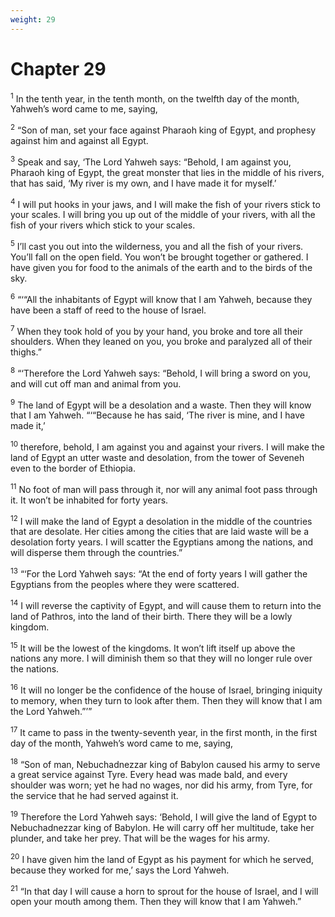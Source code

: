 ```yaml
---
weight: 29
---
```


# Chapter 29

<sup>1</sup> In the tenth year, in the tenth month, on the twelfth day of the month, Yahweh’s word came to me, saying, 

<sup>2</sup> “Son of man, set your face against Pharaoh king of Egypt, and prophesy against him and against all Egypt. 

<sup>3</sup> Speak and say, ‘The Lord Yahweh says: “Behold, I am against you, Pharaoh king of Egypt, the great monster that lies in the middle of his rivers, that has said, ‘My river is my own, and I have made it for myself.’ 

<sup>4</sup> I will put hooks in your jaws, and I will make the fish of your rivers stick to your scales. I will bring you up out of the middle of your rivers, with all the fish of your rivers which stick to your scales. 

<sup>5</sup> I’ll cast you out into the wilderness, you and all the fish of your rivers. You’ll fall on the open field. You won’t be brought together or gathered. I have given you for food to the animals of the earth and to the birds of the sky. 

<sup>6</sup> “‘“All the inhabitants of Egypt will know that I am Yahweh, because they have been a staff of reed to the house of Israel. 

<sup>7</sup> When they took hold of you by your hand, you broke and tore all their shoulders. When they leaned on you, you broke and paralyzed all of their thighs.” 

<sup>8</sup> “‘Therefore the Lord Yahweh says: “Behold, I will bring a sword on you, and will cut off man and animal from you. 

<sup>9</sup> The land of Egypt will be a desolation and a waste. Then they will know that I am Yahweh. “‘“Because he has said, ‘The river is mine, and I have made it,’ 

<sup>10</sup> therefore, behold, I am against you and against your rivers. I will make the land of Egypt an utter waste and desolation, from the tower of Seveneh even to the border of Ethiopia. 

<sup>11</sup> No foot of man will pass through it, nor will any animal foot pass through it. It won’t be inhabited for forty years. 

<sup>12</sup> I will make the land of Egypt a desolation in the middle of the countries that are desolate. Her cities among the cities that are laid waste will be a desolation forty years. I will scatter the Egyptians among the nations, and will disperse them through the countries.” 

<sup>13</sup> “‘For the Lord Yahweh says: “At the end of forty years I will gather the Egyptians from the peoples where they were scattered. 

<sup>14</sup> I will reverse the captivity of Egypt, and will cause them to return into the land of Pathros, into the land of their birth. There they will be a lowly kingdom. 

<sup>15</sup> It will be the lowest of the kingdoms. It won’t lift itself up above the nations any more. I will diminish them so that they will no longer rule over the nations. 

<sup>16</sup> It will no longer be the confidence of the house of Israel, bringing iniquity to memory, when they turn to look after them. Then they will know that I am the Lord Yahweh.”’” 

<sup>17</sup> It came to pass in the twenty-seventh year, in the first month, in the first day of the month, Yahweh’s word came to me, saying, 

<sup>18</sup> “Son of man, Nebuchadnezzar king of Babylon caused his army to serve a great service against Tyre. Every head was made bald, and every shoulder was worn; yet he had no wages, nor did his army, from Tyre, for the service that he had served against it. 

<sup>19</sup> Therefore the Lord Yahweh says: ‘Behold, I will give the land of Egypt to Nebuchadnezzar king of Babylon. He will carry off her multitude, take her plunder, and take her prey. That will be the wages for his army. 

<sup>20</sup> I have given him the land of Egypt as his payment for which he served, because they worked for me,’ says the Lord Yahweh. 

<sup>21</sup> “In that day I will cause a horn to sprout for the house of Israel, and I will open your mouth among them. Then they will know that I am Yahweh.” 


